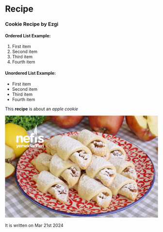 
# Recipe
### Cookie Recipe by Ezgi

#### Ordered List Example:
1. First item
2. Second item
3. Third item
4. Fourth item


#### Unordered List Example:
* First item
* Second item
* Third item
* Fourth item

This **recipe** is about an  <em>apple cookie</em>

![apple cookie](./recipe.jpg)

It is written on Mar 21st 2024

